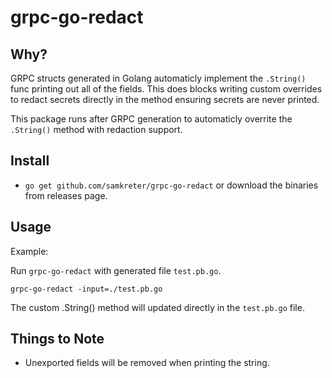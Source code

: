 # grpc-go-redact
## Why?

GRPC structs generated in Golang automaticly implement the `.String()` func printing out all of the fields. This does blocks writing custom overrides to redact secrets directly in the method ensuring secrets are never printed. 

This package runs after GRPC generation to automaticly overrite the `.String()` method with redaction support.

## Install

*  `go get github.com/samkreter/grpc-go-redact` or download the
  binaries from releases page.

## Usage

Example:

Run `grpc-go-redact` with generated file `test.pb.go`.

```
grpc-go-redact -input=./test.pb.go
```
The custom .String() method will updated directly in the `test.pb.go` file.

## Things to Note

* Unexported fields will be removed when printing the string.
